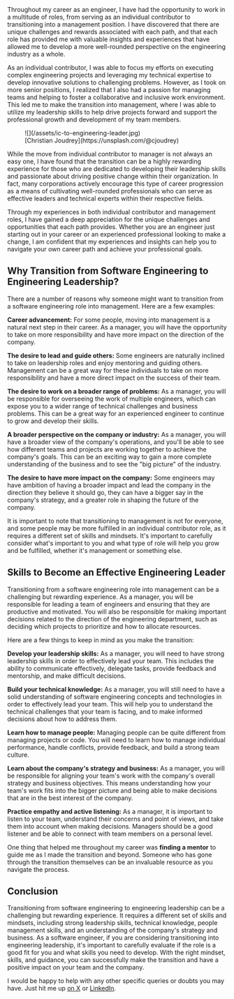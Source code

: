 <div class="post__intro" markdown="1">
Throughout my career as an engineer, I have had the opportunity to work in a multitude of roles, from serving as an individual contributor to transitioning into a management position. I have discovered that there are unique challenges and rewards associated with each path, and that each role has provided me with valuable insights and experiences that have allowed me to develop a more well-rounded perspective on the engineering industry as a whole.
</div>

As an individual contributor, I was able to focus my efforts on executing complex engineering projects and leveraging my technical expertise to develop innovative solutions to challenging problems. However, as I took on more senior positions, I realized that I also had a passion for managing teams and helping to foster a collaborative and inclusive work environment. This led me to make the transition into management, where I was able to utilize my leadership skills to help drive projects forward and support the professional growth and development of my team members.

<figure class="image image--block" markdown="1">
  ![](/assets/ic-to-engineering-leader.jpg)

<figcaption class="image__caption image__caption--no-border" markdown="1">
  <span class="image__caption__copywrite">[Christian Joudrey](https://unsplash.com/@cjoudrey)</span>
</figcaption>
</figure>

While the move from individual contributor to manager is not always an easy one, I have found that the transition can be a highly rewarding experience for those who are dedicated to developing their leadership skills and passionate about driving positive change within their organization. In fact, many corporations actively encourage this type of career progression as a means of cultivating well-rounded professionals who can serve as effective leaders and technical experts within their respective fields.

Through my experiences in both individual contributor and management roles, I have gained a deep appreciation for the unique challenges and opportunities that each path provides. Whether you are an engineer just starting out in your career or an experienced professional looking to make a change, I am confident that my experiences and insights can help you to navigate your own career path and achieve your professional goals.

## Why Transition from Software Engineering to Engineering Leadership?

There are a number of reasons why someone might want to transition from a software engineering role into management. Here are a few examples:

**Career advancement:** For some people, moving into management is a natural next step in their career. As a manager, you will have the opportunity to take on more responsibility and have more impact on the direction of the company.

**The desire to lead and guide others:** Some engineers are naturally inclined to take on leadership roles and enjoy mentoring and guiding others. Management can be a great way for these individuals to take on more responsibility and have a more direct impact on the success of their team.

**The desire to work on a broader range of problems:** As a manager, you will be responsible for overseeing the work of multiple engineers, which can expose you to a wider range of technical challenges and business problems. This can be a great way for an experienced engineer to continue to grow and develop their skills.

**A broader perspective on the company or industry:** As a manager, you will have a broader view of the company's operations, and you'll be able to see how different teams and projects are working together to achieve the company's goals. This can be an exciting way to gain a more complete understanding of the business and to see the "big picture" of the industry.

**The desire to have more impact on the company:** Some engineers may have ambition of having a broader impact and lead the company in the direction they believe it should go, they can have a bigger say in the company's strategy, and a greater role in shaping the future of the company.

It is important to note that transitioning to management is not for everyone, and some people may be more fulfilled in an individual contributor role, as it requires a different set of skills and mindsets. It's important to carefully consider what's important to you and what type of role will help you grow and be fulfilled, whether it's management or something else.

## Skills to Become an Effective Engineering Leader

Transitioning from a software engineering role into management can be a challenging but rewarding experience. As a manager, you will be responsible for leading a team of engineers and ensuring that they are productive and motivated. You will also be responsible for making important decisions related to the direction of the engineering department, such as deciding which projects to prioritize and how to allocate resources.

Here are a few things to keep in mind as you make the transition:

**Develop your leadership skills:** As a manager, you will need to have strong leadership skills in order to effectively lead your team. This includes the ability to communicate effectively, delegate tasks, provide feedback and mentorship, and make difficult decisions.

**Build your technical knowledge:** As a manager, you will still need to have a solid understanding of software engineering concepts and technologies in order to effectively lead your team. This will help you to understand the technical challenges that your team is facing, and to make informed decisions about how to address them.

**Learn how to manage people:** Managing people can be quite different from managing projects or code. You will need to learn how to manage individual performance, handle conflicts, provide feedback, and build a strong team culture.

**Learn about the company's strategy and business:** As a manager, you will be responsible for aligning your team's work with the company's overall strategy and business objectives. This means understanding how your team's work fits into the bigger picture and being able to make decisions that are in the best interest of the company.

**Practice empathy and active listening:** As a manager, it is important to listen to your team, understand their concerns and point of views, and take them into account when making decisions. Managers should be a good listener and be able to connect with team members on a personal level.

One thing that helped me throughout my career was **finding a mentor** to guide me as I made the transition and beyond. Someone who has gone through the transition themselves can be an invaluable resource as you navigate the process.

## Conclusion

Transitioning from software engineering to engineering leadership can be a challenging but rewarding experience. It requires a different set of skills and mindsets, including strong leadership skills, technical knowledge, people management skills, and an understanding of the company's strategy and business. As a software engineer, if you are considering transitioning into engineering leadership, it's important to carefully evaluate if the role is a good fit for you and what skills you need to develop. With the right mindset, skills, and guidance, you can successfully make the transition and have a positive impact on your team and the company.

I would be happy to help with any other specific queries or doubts you may have. Just hit me up [on X](https://x.com/drublic) or [LinkedIn](https://www.linkedin.com/in/hreinl/).